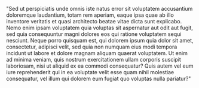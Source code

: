 "Sed ut perspiciatis unde omnis iste natus error sit voluptatem accusantium doloremque 
laudantium, totam rem aperiam, eaque ipsa quae ab illo inventore veritatis et quasi architecto 
beatae vitae dicta sunt explicabo. Nemo enim ipsam voluptatem quia voluptas sit aspernatur aut 
odit aut fugit, sed quia consequuntur magni dolores eos qui ratione voluptatem sequi nesciunt. 
Neque porro quisquam est, qui dolorem ipsum quia dolor sit amet, consectetur, adipisci velit, 
sed quia non numquam eius modi tempora incidunt ut labore et dolore magnam aliquam quaerat 
voluptatem. Ut enim ad minima veniam, quis nostrum exercitationem ullam corporis suscipit 
laboriosam, nisi ut aliquid ex ea commodi consequatur? Quis autem vel eum iure reprehenderit 
qui in ea voluptate velit esse quam nihil molestiae consequatur, vel illum qui dolorem eum 
fugiat quo voluptas nulla pariatur?"
            